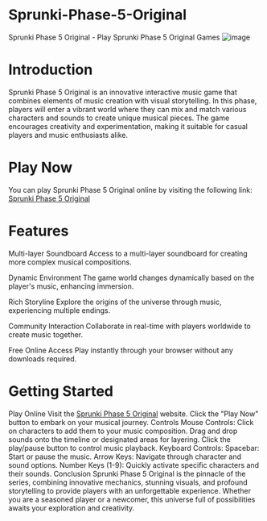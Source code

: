 # Sprunki-Phase-5-Original
Sprunki Phase 5 Original - Play Sprunki Phase 5 Original Games
![image](https://github.com/user-attachments/assets/eba2a781-89a4-4b45-8501-a473d49b8c23)


# Introduction
Sprunki Phase 5 Original is an innovative interactive music game that combines elements of music creation with visual storytelling. In this phase, players will enter a vibrant world where they can mix and match various characters and sounds to create unique musical pieces. The game encourages creativity and experimentation, making it suitable for casual players and music enthusiasts alike.
# Play Now
You can play Sprunki Phase 5 Original online by visiting the following link:
[Sprunki Phase 5 Original](https://sprunkiincredibox.cc/sprunki-phase-5-original)

# Features
Multi-layer Soundboard	Access to a multi-layer soundboard for creating more complex musical compositions.

Dynamic Environment	The game world changes dynamically based on the player's music, enhancing immersion.

Rich Storyline	Explore the origins of the universe through music, experiencing multiple endings.

Community Interaction	Collaborate in real-time with players worldwide to create music together.

Free Online Access	Play instantly through your browser without any downloads required.
# Getting Started
Play Online
Visit the [Sprunki Phase 5 Original](https://sprunkiincredibox.cc/sprunki-phase-5-original) website.
Click the "Play Now" button to embark on your musical journey.
Controls
Mouse Controls:
Click on characters to add them to your music composition.
Drag and drop sounds onto the timeline or designated areas for layering.
Click the play/pause button to control music playback.
Keyboard Controls:
Spacebar: Start or pause the music.
Arrow Keys: Navigate through character and sound options.
Number Keys (1-9): Quickly activate specific characters and their sounds.
Conclusion
Sprunki Phase 5 Original is the pinnacle of the series, combining innovative mechanics, stunning visuals, and profound storytelling to provide players with an unforgettable experience. Whether you are a seasoned player or a newcomer, this universe full of possibilities awaits your exploration and creativity.

